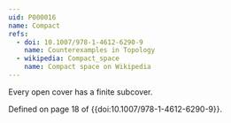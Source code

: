 ```yaml
---
uid: P000016
name: Compact
refs:
  - doi: 10.1007/978-1-4612-6290-9
    name: Counterexamples in Topology
  - wikipedia: Compact_space
    name: Compact space on Wikipedia
---
```


Every open cover has a finite subcover.

Defined on page 18 of {{doi:10.1007/978-1-4612-6290-9}}.
